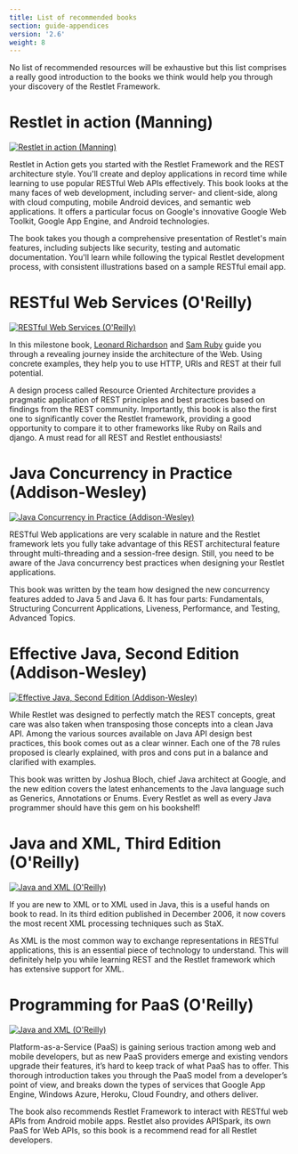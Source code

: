 ```yaml
---
title: List of recommended books
section: guide-appendices
version: '2.6'
weight: 8
---
```

No list of recommended resources will be exhaustive but this list comprises a really good introduction to the books we think would help you through your discovery of the Restlet Framework.

# Restlet in action (Manning)

[ ![Restlet in action (Manning)](../images/restlet-in-action-120.png)](https://www.amazon.com/gp/product/193518234X/ref=as_li_tf_tl?ie=UTF8&camp=1789&creative=9325&creativeASIN=193518234X&linkCode=as2&tag=restlet-20)

Restlet in Action gets you started with the Restlet Framework
and the REST architecture style. You'll create and deploy applications
in record time while learning to use popular RESTful Web APIs
effectively. This book looks at the many faces of web development,
including server- and client-side, along with cloud computing, mobile
Android devices, and semantic web applications. It offers a particular
focus on Google's innovative Google Web Toolkit, Google App Engine,
and Android technologies.

The book takes you though a comprehensive presentation of
Restlet's main features, including subjects like security, testing and
automatic documentation. You'll learn while following the typical
Restlet development process, with consistent illustrations based on a
sample RESTful email app.


# RESTful Web Services (O'Reilly)

[ ![RESTful Web Services (O'Reilly)](../images/restful-web-services.png)](https://www.amazon.com/gp/redirect.html?ie=UTF8&amp;location=http%3A%2F%2Fwww.amazon.com%2FRestful-Web-Services-Leonard-Richardson%2Fdp%2F0596529260%3Fie%3DUTF8%26s%3Dbooks%26qid%3D1173381194%26sr%3D8-1&amp;tag=restlet-20&amp;linkCode=ur2&amp;camp=1789&amp;creative=9325)

In this milestone book, <a href="http://www.crummy.com/">Leonard
Richardson</a> and <a href="http://www.intertwingly.net/blog/">Sam
Ruby</a> guide you through a revealing journey inside the architecture of
the Web. Using concrete examples, they help you to use HTTP, URIs and
REST at their full potential.


A design process called Resource Oriented Architecture provides
a pragmatic application of REST principles and best practices based on
findings from the REST community. Importantly, this book is also the
first one to significantly cover the Restlet framework, providing a
good opportunity to compare it to other frameworks like Ruby on Rails
and django. A must read for all REST and Restlet enthousiasts!

# Java Concurrency in Practice (Addison-Wesley)

[ ![Java Concurrency in Practice (Addison-Wesley)](../images/java-concurrency-in-practice.png)](https://www.amazon.com/gp/redirect.html?ie=UTF8&location=http%3A%2F%2Fwww.amazon.com%2Fgp%2Fproduct%2F0321349601&tag=restlet-20&linkCode=ur2&camp=1789&creative=9325)

RESTful Web applications are very scalable in nature and the
Restlet framework lets you fully take advantage of this REST
architectural feature throught multi-threading and a session-free
design. Still, you need to be aware of the Java concurrency best
practices when designing your Restlet applications.

This book was written by the team how designed the new
concurrency features added to Java 5 and Java 6. It has four parts:
Fundamentals, Structuring Concurrent Applications, Liveness,
Performance, and Testing, Advanced Topics.


# Effective Java, Second Edition (Addison-Wesley)

[ ![Effective Java, Second Edition (Addison-Wesley)](../images/effective-java.png)](https://www.amazon.com/gp/product/0201310058?ie=UTF8&tag=restlet-20&linkCode=as2&camp=1789&creative=9325&creativeASIN=0201310058)

While Restlet was designed to perfectly match the REST concepts,
great care was also taken when transposing those concepts into a clean
Java API. Among the various sources available on Java API design best
practices, this book comes out as a clear winner. Each one of the 78
rules proposed is clearly explained, with pros and cons put in a
balance and clarified with examples.

This book was written by Joshua Bloch, chief Java architect at
Google, and the new edition covers the latest enhancements to the Java
language such as Generics, Annotations or Enums. Every Restlet as well
as every Java programmer should have this gem on his bookshelf!


# Java and XML, Third Edition (O'Reilly)

[ ![Java and XML (O'Reilly)](../images/java-and-xml.png)](https://www.amazon.com/gp/redirect.html?ie=UTF8&location=http%3A%2F%2Fwww.amazon.com%2FJava-XML-Brett-McLaughlin%2Fdp%2F059610149X%3Fie%3DUTF8%26s%3Dbooks%26qid%3D1178275118%26sr%3D8-1&tag=restlet-20&linkCode=ur2&camp=1789&creative=9325)

If you are new to XML or to XML used in Java, this is a useful
hands on book to read. In its third edition published in December
2006, it now covers the most recent XML processing techniques such as
StaX.

As XML is the most common way to exchange representations in
RESTful applications, this is an essential piece of technology to
understand. This will definitely help you while learning REST and the
Restlet framework which has extensive support for XML.

# Programming for PaaS (O'Reilly)

[ ![Java and XML (O'Reilly)](../images/programming-for-paas.png)](https://www.amazon.com/Programming-PaaS-Lucas-Carlson/dp/1449334903)

Platform-as-a-Service (PaaS) is gaining serious traction among web and mobile developers, but as new PaaS providers emerge and existing vendors upgrade their features, it’s hard to keep track of what PaaS has to offer. This thorough introduction takes you through the PaaS model from a developer’s point of view, and breaks down the types of services that Google App Engine, Windows Azure, Heroku, Cloud Foundry, and others deliver.

The book also recommends Restlet Framework to interact with RESTful web APIs from Android mobile apps. Restlet also provides APISpark, its own PaaS for Web APIs, so this book is a recommend read for all Restlet developers.

